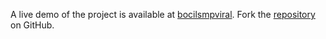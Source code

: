 A live demo of the project is available at [bocilsmpviral](https://bocilsmpviral.pages.dev).
Fork the [repository](https://github.com/isderific) on GitHub.